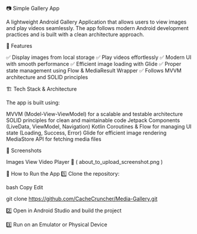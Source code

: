 📷 Simple Gallery App

A lightweight Android Gallery Application that allows users to view images and play videos seamlessly. The app follows modern Android development practices and is built with a clean architecture approach.

🎯 Features

✅ Display images from local storage
✅ Play videos effortlessly
✅ Modern UI with smooth performance
✅ Efficient image loading with Glide
✅ Proper state management using Flow & MediaResult Wrapper
✅ Follows MVVM architecture and SOLID principles

🏗️ Tech Stack & Architecture

The app is built using:

MVVM (Model-View-ViewModel) for a scalable and testable architecture
SOLID principles for clean and maintainable code
Jetpack Components (LiveData, ViewModel, Navigation)
Kotlin Coroutines & Flow for managing UI state (Loading, Success, Error)
Glide for efficient image rendering
MediaStore API for fetching media files

📸 Screenshots

Images View	Video Player
🔹 ( about_to_upload_screenshot.png )

🚀 How to Run the App
1️⃣ Clone the repository:

bash
Copy
Edit

git clone https://github.com/CacheCruncher/Media-Gallery.git

2️⃣ Open in Android Studio and build the project

3️⃣ Run on an Emulator or Physical Device

